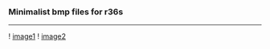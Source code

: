 ### Minimalist bmp files for r36s ###
---------------------------------------
! [image1](images/1.png)
! [image2](images/2.png)

